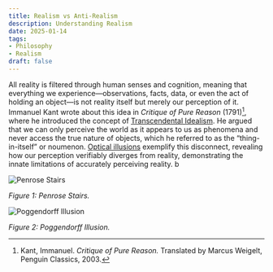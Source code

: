 ```yaml
---
title: Realism vs Anti-Realism
description: Understanding Realism
date: 2025-01-14
tags:
- Philosophy
- Realism
draft: false
---
```


All reality is filtered through human senses and cognition, meaning that everything we experience—observations, facts, data, or even the act of holding an object—is not reality itself but merely our perception of it. Immanuel Kant wrote about this idea in *Critique of Pure Reason* (1791)[^1], where he introduced the concept of [Transcendental Idealism](https://plato.stanford.edu/entries/kant-transcendental-idealism/). He argued that we can only perceive the world as it appears to us as phenomena and never access the true nature of objects, which he referred to as the “thing-in-itself” or noumenon. [Optical illusions](https://en.wikipedia.org/wiki/Optical_illusion) exemplify this disconnect, revealing how our perception verifiably diverges from reality, demonstrating the innate limitations of accurately perceiving reality. b

![Penrose Stairs](https://openclipart.org/image/800px/318460)

*Figure 1: Penrose Stairs.*

![Poggendorff Illusion](https://upload.wikimedia.org/wikipedia/commons/e/ea/Poggendorff_illusion.svg)

*Figure 2: Poggendorff Illusion.*

[^1]: Kant, Immanuel. *Critique of Pure Reason.* Translated by Marcus Weigelt, Penguin Classics, 2003.

